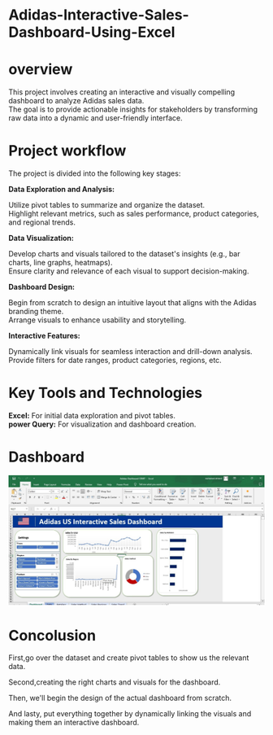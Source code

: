 # Adidas-Interactive-Sales-Dashboard-Using-Excel

# overview 

This project involves creating an interactive and visually compelling dashboard to analyze Adidas sales data.  
The goal is to provide actionable insights for stakeholders by transforming raw data into a dynamic and user-friendly interface.  

# Project workflow 

The project is divided into the following key stages:  

**Data Exploration and Analysis:**   

Utilize pivot tables to summarize and organize the dataset.  
Highlight relevant metrics, such as sales performance, product categories, and regional trends. 

**Data Visualization:**  

Develop charts and visuals tailored to the dataset's insights (e.g., bar charts, line graphs, heatmaps).  
Ensure clarity and relevance of each visual to support decision-making.  

**Dashboard Design:**  

Begin from scratch to design an intuitive layout that aligns with the Adidas branding theme.  
Arrange visuals to enhance usability and storytelling.  

**Interactive Features:**  

Dynamically link visuals for seamless interaction and drill-down analysis.  
Provide filters for date ranges, product categories, regions, etc.  

# Key Tools and Technologies
**Excel:** For initial data exploration and pivot tables.  
**power Query:** For visualization and dashboard creation.


# Dashboard 

<img src="https://github.com/mohamedabodonia/Adidas-Interactive-Sales-Dashboard-Using-Excel/blob/main/dashboard.jpeg?raw=true">

# Concolusion 



First,go over the dataset and create pivot tables to show us the relevant data.   

Second,creating the right charts and visuals for the dashboard.  

Then, we'll begin the design of the actual dashboard from scratch.  

And lasty, put everything together by dynamically linking the visuals and making them an interactive dashboard.  


